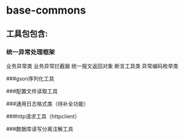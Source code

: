 base-commons
================

## 工具包包含:

### 统一异常处理框架
业务异常类
业务异常拦截器
统一报文返回对象
断言工具类
异常编码枚举类

###gson序列化工具

###配置文件读取工具

###通用日志格式类（待补全功能）

###http请求工具（httpclient）

###数据库读写分离注解工具